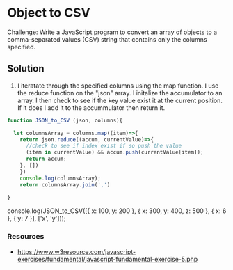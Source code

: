 # Object to CSV

Challenge: Write a JavaScript program to convert an array of objects to a comma-separated values (CSV) string that contains only the columns specified.

## Solution

1. I iteratate through the specified columns using the map function. I use the reduce function on the "json" array. I initalize the accumulator to an array. I then check to see if the key value exist it at the current position. If it does I add it to the accummulator then return it.

```javascript
function JSON_to_CSV (json, columns){

  let columnsArray = columns.map((item)=>{
    return json.reduce((accum, currentValue)=>{
      //check to see if index exist if so push the value
      (item in currentValue) && accum.push(currentValue[item]);
      return accum;
    }, [])
    })
    console.log(columnsArray);
    return columnsArray.join(',')
  
}
```

console.log(JSON_to_CSV([{ x: 100, y: 200 }, { x: 300, y: 400, z: 500 }, { x: 6 }, { y: 7 }], ['x', 'y']));


### Resources
- https://www.w3resource.com/javascript-exercises/fundamental/javascript-fundamental-exercise-5.php
